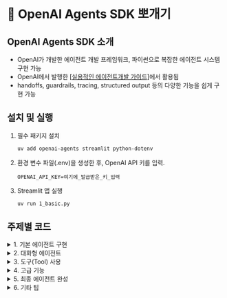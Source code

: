# 🧠 OpenAI Agents SDK 뽀개기

## OpenAI Agents SDK 소개
- OpenAI가 개발한 에이전트 개발 프레임워크, 파이썬으로 복잡한 에이전트 시스템 구현 가능
- OpenAI에서 발행한  [[실용적인 에이전트개발 가이드]](https://cdn.openai.com/business-guides-and-resources/a-practical-guide-to-building-agents.pdf)에서 활용됨
- handoffs, guardrails, tracing, structured output 등의 다양한 기능을 쉽게 구현 가능


## 설치 및 실행

1. 필수 패키지 설치  
   ```bash
   uv add openai-agents streamlit python-dotenv
   ```

2. 환경 변수 파일(.env)을 생성한 후, OpenAI API 키를 입력.
   ```env
   OPENAI_API_KEY=여기에_발급받은_키_입력
   ```

3. Streamlit 앱 실행  
   ```bash
   uv run 1_basic.py
   ```


## 주제별 코드

<details>
<summary>1. 기본 에이전트 구현</summary>

- [1_basic.py](./1_basic.py): 첫 에이전트 만들기

<div align="center">
  <img src="https://github.com/user-attachments/assets/b453d1d8-ff71-47d8-80c0-64baffc584d6" width="500" />
</div>

</details>

<details>
<summary>2. 대화형 에이전트</summary>

- [2_1_chat.py](./2_1_chat.py): 대화형 에이전트 구현  
- [2_2_chat_stream.py](./2_2_chat_stream.py): 스트림 기능 구현  
- [2_3_chat_ui.py](./2_3_chat_ui.py): 챗 UI 구현

<div align="center">
  <img src="https://github.com/user-attachments/assets/8b3fba86-e060-4b6a-950a-e519f6cc78a7" width="500" />
</div>

</details>

<details>
<summary>3. 도구(Tool) 사용</summary>

- [3_1_tool.py](./3_1_tool.py): 함수로 도구(tool) 만들기  
- [3_2_tool_websearch.py](./3_2_tool_websearch.py): 내장된 도구 활용  
- [3_3_tool_mcp.py](./3_3_tool_mcp.py): MCP 도구 활용  
- [3_4_tool_agentastool.py](./3_4_tool_agentastool.py): 에이전트를 도구처럼 활용  
- [3_5_tool_ui.py](./3_5_tool_ui.py): UI에서 도구사용 반영하기  

<div align="center">
  <img src="https://github.com/user-attachments/assets/90c14d6a-d050-44e3-aae9-4603ca39f4e9" width="500" />
</div>

</details>

<details>
<summary>4. 고급 기능</summary>

- [4_1_context.py](./4_1_context.py): Context 관리  
  <details>
    <summary>이미지 보기</summary>
    <div align="center">
      <img src="https://github.com/user-attachments/assets/870c287e-33d5-4d71-924e-0c35122eb59b" width="500" />
    </div>
  </details>

- [4_2_structured_output.py](./4_2_structured_output.py): 구조화된 출력

- [4_3_guardrail.py](./4_3_guardrail.py): Guardrail 적용  
  <details>
    <summary>이미지 보기</summary>
    <div align="center">
      <img src="https://github.com/user-attachments/assets/6e3c8669-f627-45b3-9a50-78a4a610ff9d" width="500" />
    </div>
  </details>

- [4_4_handoff_triage.py](./4_4_handoff_triage.py): Handoff 활용  
  <details>
    <summary>이미지 보기</summary>
    <div align="center">
      <img src="https://github.com/user-attachments/assets/d2b55758-ef0c-4e3f-91ec-3f24a2af2cde" width="500" />
    </div>
  </details>

</details>

<details>
<summary>5. 최종 에이전트 완성</summary>

- [5_final_agent.py](./5_final_agent.py): 최종 여행일정 수립 에이전트

<div align="center">
  <img src="https://github.com/user-attachments/assets/31ee0b42-376c-4fb9-8cfc-6cdace6c59da" width="500" />
</div>

</details>

<details>
<summary>6. 기타 팁</summary>

- [6_tips.ipynb](./6_tips.ipynb): tracing 및 다른 LLM 연동법

</details>

